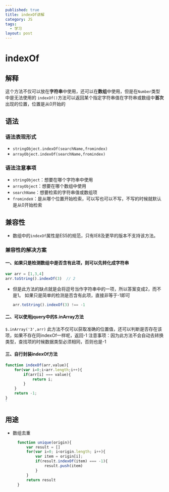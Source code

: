 ```yaml
---
published: true
title: indexOf讲解
category: JS
tags: 
  - 学习
layout: post
---
```


# indexOf

## 解释

这个方法不仅可以放在**字符串**中使用，还可以在**数组**中使用，但是在`Number`类型中是无法使用的
`indexOf()`方法可以返回某个指定字符串值在字符串或数组中**首次**出现的位置，位置是从0开始的


## 语法
### 语法表现形式
- `stringObject.indexOf(searchName,fromindex)`
- `arrayObject.indexOf(searchName,fromindex)`

### 语法注意事项
- `stringObject`：想要在哪个字符串中使用
- `arrayObject`：想要在哪个数组中使用
- `searchName`：想要检索的字符串值或数组项
- `frominde`x：是从哪个位置开始检索，可以写也可以不写，不写的时候就默认是从0开始检索

## 兼容性
- 数组中的`indexOf`属性是ES5的规范，只有IE8及更早的版本不支持该方法。

### 兼容性的解决方案
#### 一、如果只是检测数组中是否含有此项，则可以先转化成字符串

```javascript
var arr = [1,3,4]
arr.toString().indexOf(3)  // 2
```

- 但是此方法的缺点就是会将逗号当作字符串中的一项，所以答案变成2，而不是1。
  如果只是简单的检测是否含有此项，直接非等于-1即可

  ```javascript
  arr.toString().indexOf(3) !== -1 
  ```

#### 二、可以使用jquery中的$.inArray方法
`$.inArray('3',arr)`
此方法不仅可以获取准确的位置值，还可以判断是否存在该项，如果不存在同indexOf一样呢，返回-1
注意事项：因为此方法不会自动去转换类型，查找项的时候数据类型必须相同，否则也是-1

#### 三、自行封装indexOf方法
```javascript
function indexOf(arr,value){
	for(var i=0;i<arr.length;i++){
		if(arr[i] === value){
			return i;
		}
	}
	return -1;
}
`
```

## 用途
- 数组去重
  ```javascript
    function unique(origin){
    	var result = []
    	for(var i=0; i<origin.length; i++){
    		var item = origin[i];
    		if(result.indexOf(item) === -1){
    			result.push(item)
    		}
    	}
    	return result
    }
  ```